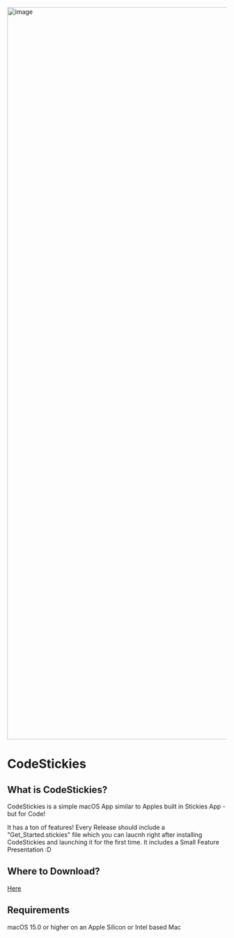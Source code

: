 <img width="1680" alt="image" src="https://github.com/user-attachments/assets/105d20dd-2913-4973-8b8b-ed42544cb8ab" />


# CodeStickies

## What is CodeStickies?
CodeStickies is a simple macOS App similar to Apples built in Stickies App - but for Code!

It has a ton of features! Every Release should include a "Get_Started.stickies" file which you can laucnh right after installing CodeStickies and launching it for the first time. It includes a Small Feature Presentation :D

## Where to Download? 
[Here](https://github.com/timi2506/CodeStickies/releases)

## Requirements
macOS 15.0 or higher on an Apple Silicon or Intel based Mac
